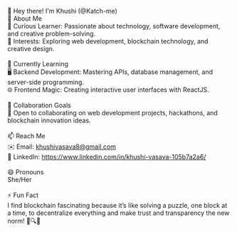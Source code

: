 👋 Hey there! I'm Khushi (@Katch-me)<br>
👀 About Me<br>
🌟 Curious Learner: Passionate about technology, software development, and creative problem-solving.<br>
🎯 Interests: Exploring web development, blockchain technology, and creative design.<br><br>
🌱 Currently Learning<br>
🖥️ Backend Development: Mastering APIs, database management, and server-side programming.<br>
🌐 Frontend Magic: Creating interactive user interfaces with ReactJS.<br><br>
💞️ Collaboration Goals<br>
🚀 Open to collaborating on web development projects, hackathons, and blockchain innovation ideas.<br><br>
📫 Reach Me<br>
✉️ Email: khushivasava8@gmail.com<br>
💼 LinkedIn: https://www.linkedin.com/in/khushi-vasava-105b7a2a6/<br><br>
😄 Pronouns<br>
She/Her<br><br>
⚡ Fun Fact<br>
I find blockchain fascinating because it’s like solving a puzzle, one block at a time, to decentralize everything and make trust and transparency the new norm! 🧩🔍✨<br>
